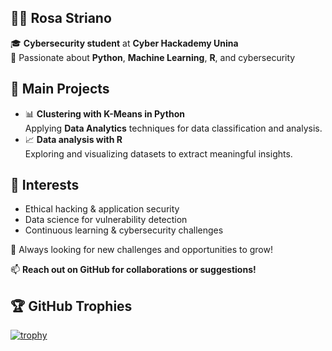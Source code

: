 ## 👩‍💻 Rosa Striano  

🎓 **Cybersecurity student** at **Cyber Hackademy Unina**  
🐍 Passionate about **Python**, **Machine Learning**, **R**, and cybersecurity  

## 🔬 Main Projects  
- 📊 **Clustering with K-Means in Python**  
  Applying **Data Analytics** techniques for data classification and analysis.  
- 📈 **Data analysis with R**  
  Exploring and visualizing datasets to extract meaningful insights.  

## 🔐 Interests  
- Ethical hacking & application security  
- Data science for vulnerability detection  
- Continuous learning & cybersecurity challenges  

🚀 Always looking for new challenges and opportunities to grow!  

📫 **Reach out on GitHub for collaborations or suggestions!**  

## 🏆 GitHub Trophies

[![trophy](https://github-profile-trophy.vercel.app/?username=rosy1a&theme=gruvbox&column=7)](https://github.com/RosaStriano/github-profile-trophy)
